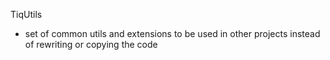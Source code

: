 TiqUtils

- set of common utils and extensions to be used in other projects instead of rewriting or copying the code